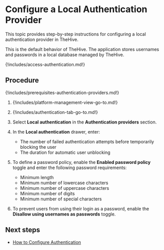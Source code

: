 # Configure a Local Authentication Provider

This topic provides step-by-step instructions for configuring a local authentication provider in TheHive.

This is the default behavior of TheHive. The application stores usernames and passwords in a local database managed by TheHive.

{!includes/access-authentication.md!}

<h2>Procedure</h2>

{!includes/prerequisites-authentication-providers.md!}

1. {!includes/platform-management-view-go-to.md!}

2. {!includes/authentication-tab-go-to.md!}

3. Select **Local authentication** in the **Authentication providers** section.

4. In the **Local authentication** drawer, enter:

    * The number of failed authentication attempts before temporarily blocking the user
    * The duration for automatic user unblocking

5. To define a password policy, enable the **Enabled password policy** toggle and enter the following password requirements:

    * Minimum length
    * Minimum number of lowercase characters
    * Minimum number of uppercase characters
    * Minimum number of digits
    * Minimum number of special characters

6. To prevent users from using their login as a password, enable the **Disallow using usernames as passwords** toggle.

<h2>Next steps</h2>

* [How to Configure Authentication](configure-authentication.md)